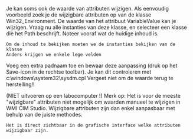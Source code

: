Je kan soms ook de waarde van attributen wijzigen. Als eenvoudig voorbeeld zoek je de wijzigbare attributen op van de klasse Win32_Environment. De waarde van het attribuut VariableValue kan je wijzigen. Vraag nu alle instanties van deze klasse, en selecteer een klasse die het Path beschrijft.
Noteer vooraf wat de huidige inhoud is.

```
Om de inhoud te bekijken moeten we de instanties bekijken van de klasse
Anders krijgen we enkele lege velden
```

Voeg een extra padnaam toe en bewaar deze aanpassing (druk op het Save-icon in de rechtse toolbar). Je kan dit controleren met c:\windows\system32\sysdm.cpl
Vergeet niet om de waarde terug te herstelling!!

(NIET uitvoeren op een labocomputer !) Merk op: Het is voor de meeste "wijzigbare" attributen niet mogelijk om waarden manueel te wijzigen in WMI CIM Studio. Wijzigbare attributen zijn dan enkel aanpasbaar met behulp van de juiste methodes.

```
Het is direct zichtbaar in de grafische interface welke attributen wijzigbaar zijn.
```